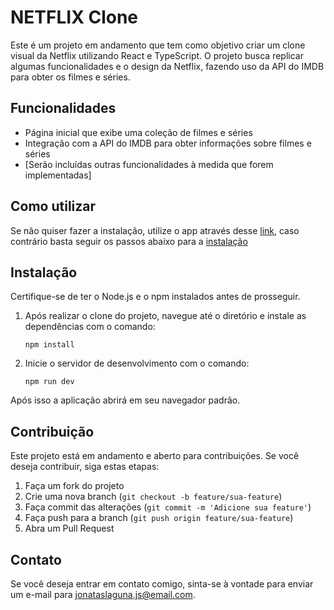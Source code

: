# NETFLIX Clone

Este é um projeto em andamento que tem como objetivo criar um clone visual da Netflix utilizando React e TypeScript. O projeto busca replicar algumas funcionalidades e o design da Netflix, fazendo uso da API do IMDB para obter os filmes e séries.

## Funcionalidades

- Página inicial que exibe uma coleção de filmes e séries
- Integração com a API do IMDB para obter informações sobre filmes e séries
- [Serão incluídas outras funcionalidades à medida que forem implementadas]

## Como utilizar

Se não quiser fazer a instalação, utilize o app através desse <a href="https://netflix-ts-react.vercel.app">link</a>, caso contrário basta seguir os passos abaixo para a [instalação](#instalação)

## Instalação

Certifique-se de ter o Node.js e o npm instalados antes de prosseguir.

1. Após realizar o clone do projeto, navegue até o diretório e instale as dependências com o comando:

       npm install

2. Inicie o servidor de desenvolvimento com o comando:

       npm run dev

Após isso a aplicação abrirá em seu navegador padrão.


## Contribuição

Este projeto está em andamento e aberto para contribuições. Se você deseja contribuir, siga estas etapas:

1. Faça um fork do projeto
2. Crie uma nova branch (`git checkout -b feature/sua-feature`)
3. Faça commit das alterações (`git commit -m 'Adicione sua feature'`)
4. Faça push para a branch (`git push origin feature/sua-feature`)
5. Abra um Pull Request

## Contato

Se você deseja entrar em contato comigo, sinta-se à vontade para enviar um e-mail para [jonataslaguna.js@email.com](mailto:jonataslaguna.js@email.com).

